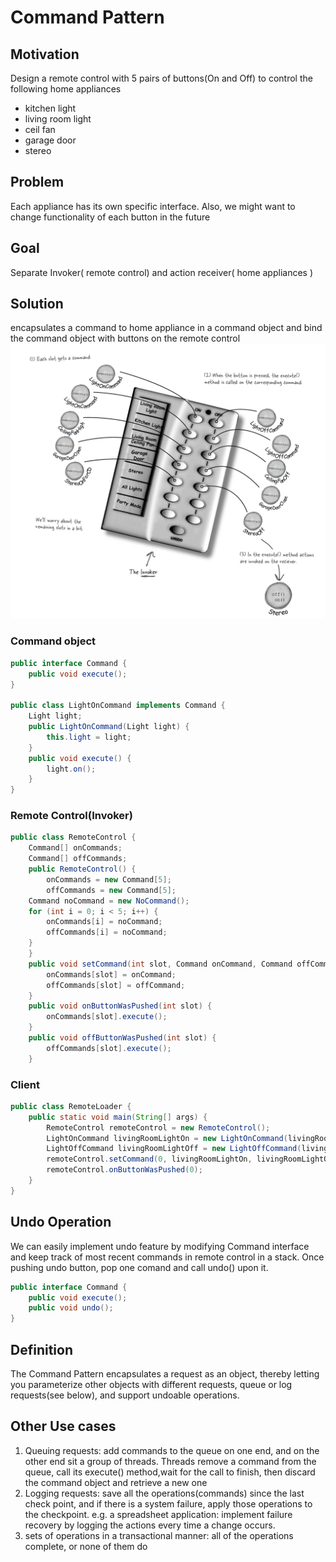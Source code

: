 # Command Pattern

## Motivation
Design a remote control with 5 pairs of buttons(On and Off) to control the following home appliances
* kitchen light
* living room light
* ceil fan
* garage door
* stereo

## Problem
Each appliance has its own specific interface. Also, we might want to change functionality of each button in the future

## Goal
Separate Invoker( remote control) and action receiver( home appliances )

## Solution
encapsulates a command to home appliance in a command object and bind the command object with buttons on the remote control
![remote control](RemoteControl.jpg)

### Command object
```Java
public interface Command {
    public void execute();
}

public class LightOnCommand implements Command {
    Light light;
    public LightOnCommand(Light light) {
        this.light = light;
    }
    public void execute() {
        light.on();
    }
}
```
### Remote Control(Invoker)
```Java
public class RemoteControl {
    Command[] onCommands;
    Command[] offCommands;
    public RemoteControl() {
        onCommands = new Command[5];
        offCommands = new Command[5];
    Command noCommand = new NoCommand();
    for (int i = 0; i < 5; i++) {
        onCommands[i] = noCommand;
        offCommands[i] = noCommand;
    }
    }
    public void setCommand(int slot, Command onCommand, Command offCommand) {
        onCommands[slot] = onCommand;
        offCommands[slot] = offCommand;
    }
    public void onButtonWasPushed(int slot) {
        onCommands[slot].execute();
    }
    public void offButtonWasPushed(int slot) {
        offCommands[slot].execute();
    }
```
### Client
```Java
public class RemoteLoader {
    public static void main(String[] args) {
        RemoteControl remoteControl = new RemoteControl();
        LightOnCommand livingRoomLightOn = new LightOnCommand(livingRoomLight);
        LightOffCommand livingRoomLightOff = new LightOffCommand(livingRoomLight);
        remoteControl.setCommand(0, livingRoomLightOn, livingRoomLightOff);
        remoteControl.onButtonWasPushed(0);
    }
}
```
## Undo Operation
We can easily implement undo feature by modifying Command interface and keep track of most recent commands in remote control in a stack. Once pushing undo button, pop one comand and call undo() upon it.
```Java
public interface Command {
    public void execute();
    public void undo();
}

```

## Definition
The Command Pattern encapsulates a request as an object, thereby letting you parameterize other objects with different requests, queue or log requests(see below), and support undoable operations.

## Other Use cases
1. Queuing requests: add commands to the queue on one end, and on the other end sit a group of threads. Threads remove a command from the queue, call its execute() method,wait for the call to finish, then discard the command object and retrieve a new one
2. Logging requests: save all the operations(commands) since the last check point, and if there is a system failure, apply those operations to the checkpoint. e.g. a spreadsheet application: implement failure recovery by logging the actions every time a change occurs. 
3. sets of operations in a transactional manner: all of the operations complete, or none of them do




